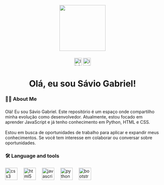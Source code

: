 <div align="center">
  <img height="150" src="https://media.licdn.com/dms/image/D4E16AQE20InS_7UQ4w/profile-displaybackgroundimage-shrink_350_1400/0/1713809914994?e=1729123200&v=beta&t=TwNzbC1Pnv8B0tGjUc-r6TVj_97aSIpnTLYe9BYQ9os"  />
</div>

###

<div align="center">
  <img src="https://img.shields.io/static/v1?message=LinkedIn&logo=linkedin&label=&color=0077B5&logoColor=white&labelColor=&style=for-the-badge" height="25" alt="linkedin logo"  />
  <img src="https://img.shields.io/static/v1?message=Instagram&logo=instagram&label=&color=E4405F&logoColor=white&labelColor=&style=for-the-badge" height="25" alt="instagram logo"  />
</div>

###

<h1 align="center">Olá, eu sou Sávio Gabriel!</h1>

###

<h3 align="left">👩‍💻  About Me</h3>

###

<p align="left">Olá! Eu sou Sávio Gabriel. Este repositório é um espaço onde compartilho minha evolução como desenvolvedor. Atualmente, estou focado em aprender JavaScript e já tenho conhecimento em Python, HTML e CSS.<br><br>Estou em busca de oportunidades de trabalho para aplicar e expandir meus conhecimentos. Se você tem interesse em colaborar ou conversar sobre oportunidades.</p>

###

<h3 align="left">🛠 Language and tools</h3>

###

<div align="left">
  <img src="https://cdn.jsdelivr.net/gh/devicons/devicon/icons/css3/css3-original.svg" height="40" alt="css3 logo"  />
  <img width="12" />
  <img src="https://cdn.jsdelivr.net/gh/devicons/devicon/icons/html5/html5-original.svg" height="40" alt="html5 logo"  />
  <img width="12" />
  <img src="https://cdn.jsdelivr.net/gh/devicons/devicon/icons/javascript/javascript-original.svg" height="40" alt="javascript logo"  />
  <img width="12" />
  <img src="https://cdn.jsdelivr.net/gh/devicons/devicon/icons/python/python-original.svg" height="40" alt="python logo"  />
  <img width="12" />
  <img src="https://cdn.jsdelivr.net/gh/devicons/devicon/icons/bootstrap/bootstrap-original.svg" height="40" alt="bootstrap logo"  />
</div>

###
